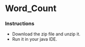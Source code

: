 # Word_Count
### Instructions 
   - Download the zip file and unzip it.
   - Run it in your java IDE.
  
